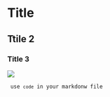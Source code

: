 # Title 
## Ttile 2 
### Title 3
![](https://www.freecodecamp.org/news/content/images/2022/12/main-image.png)

<code> use `code` in your markdonw file </code> 
